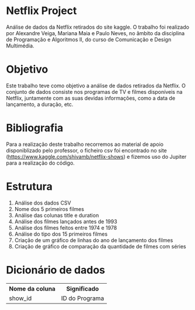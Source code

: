 # Netflix Project

Análise de dados da Netflix retirados do site kaggle. O trabalho foi realizado por Alexandre Veiga, Mariana Maia e Paulo Neves, no âmbito da disciplina de Programação e Algoritmos II, do curso de Comunicação e Design Multimédia.

# Objetivo

Este trabalho teve como objetivo a análise de dados retirados da Netflix. O conjunto de dados consiste nos programas de TV e filmes disponíveis na Netflix, juntamente com as suas devidas informações, como a data de lançamento, a duração, etc.

# Bibliografia

Para a realização deste trabalho recorremos ao material de apoio disponiblizado pelo professor, o ficheiro csv foi encontrado no site (https://www.kaggle.com/shivamb/netflix-shows) e fizemos uso do Jupiter para a realização do código.

# Estrutura

1. Análise dos dados CSV
2. Nome dos 5 primeiros filmes
3. Análise das colunas title e duration
4. Análise dos filmes lançados antes de 1993
5. Análise dos filmes feitos entre 1974 e 1978
6. Análise do tipo dos 15 primeiros filmes
7. Criação de um gráfico de linhas do ano de lançamento dos filmes
8. Criação de gráfico de comparação da quantidade de filmes com séries

# Dicionário de dados

<!DOCTYPE html>
<htlm>
  <body>
<table>
  <tr>
    <th>Nome da coluna
    <th>Significado
  </tr>
  <tr>
    <td>show_id</td>
    <td>ID do Programa</td>
  </tr>
</table>
  </body>
  </html>
  

